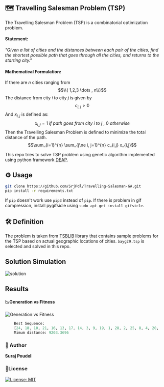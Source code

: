 ## 🗺 Travelling Salesman Problem (TSP)
The Travelling Salesman Problem (TSP) is a combinatorial optimization problem. 
#### Statement:
*"Given a list of cities and the distances between each pair of the cities, find the shortest possible path that goes through all the cities, and returns to the starting city."*

#### Mathematical Formulation:
If there are $n$ cities ranging from $$\\{ 1,2,3 \dots , n\\}$$ The distance from city $i$ to city $j$ is given by $$c_{i,j} \gt 0 $$ And $x_{i,j}$ is defined as:$$x_{i,j} = {1\ if\ path\ goes\ from\ city\ i\ to\ j\ ,\ 0\ otherwise }$$
Then the Travelling Salesman Problem is defined to minimize the total distance of the path.
$$\sum_{i=1}^{n} \sum_{j\ne i, j=1}^{n} c_{i,j} x_{i,j}$$

This repo tries to solve TSP problem using genetic algorithm implemented using python framework [DEAP](https://deap.readthedocs.io/en/master/).

## ⚙ Usage
```bash
git clone https://github.com/SrjPdl/Travelling-Salesman-GA.git
pip install -r requirements.txt
```
If `pip` doesn't work use `pip3` instead of `pip`.
If there is problem in gif compression, install pygifsicle using
```sudo apt-get install gifsicle```.

## 🛠️ Definition
The problem is taken from [TSBLIB](http://elib.zib.de/pub/mp-testdata/tsp/tsplib/tsp/) library that contains sample problems for the TSP based on actual geographic locations of cities. `bayg29.tsp` is selected and solved in this repo.

## Solution Simulation
![solution](sol/best.gif)

## Results

#### 📉Generation vs Fitness
![Generation vs Fitness](res/output.png)

```python
    Best Sequence:
    [24, 18, 10, 21, 16, 13, 17, 14, 3, 9, 19, 1, 28, 2, 25, 8, 4, 20, 5, 11, 27, 0, 23, 12, 15, 26, 7, 22, 6]
    Mimum distance: 9203.3696
```
### 🚀 Author
**Suraj Poudel**

### 📃License
[![License: MIT](https://img.shields.io/badge/License-MIT-blue.svg)](https://opensource.org/licenses/MIT)

